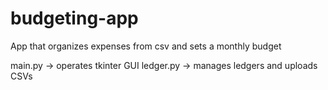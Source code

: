 # budgeting-app
App that organizes expenses from csv and sets a monthly budget

main.py         -> operates tkinter GUI
ledger.py       -> manages ledgers and uploads CSVs
